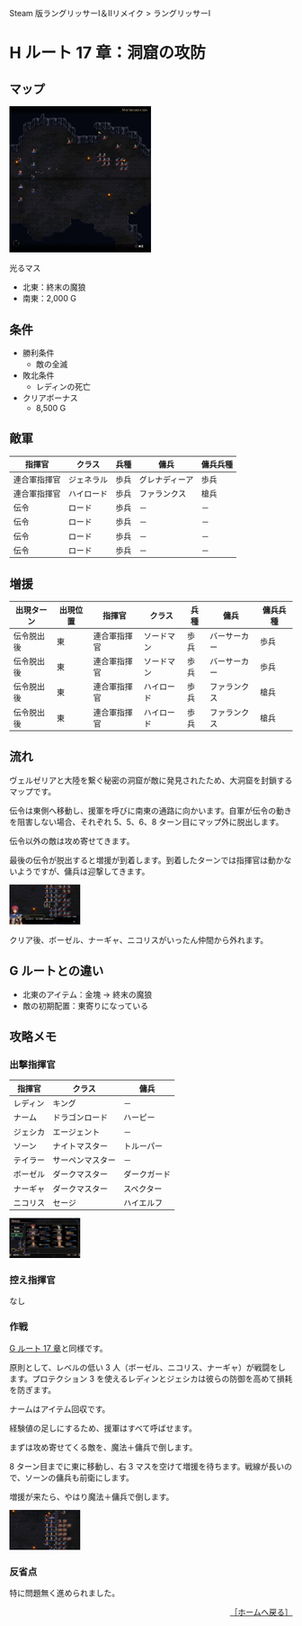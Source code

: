 Steam 版ラングリッサーⅠ＆Ⅱリメイク > ラングリッサーⅠ

# H ルート 17 章：洞窟の攻防

## マップ

<div>
  <img src="../images/Chapter17H/Map17H.jpg" width="50%">
</div>

光るマス
- 北東：終末の魔狼
- 南東：2,000 G

## 条件

- 勝利条件
    - 敵の全滅
- 敗北条件
    - レディンの死亡
- クリアボーナス
    - 8,500 G

## 敵軍

|指揮官|クラス|兵種|傭兵|傭兵兵種|
|---|---|---|---|---|
|連合軍指揮官|ジェネラル|歩兵|グレナディーア|歩兵|
|連合軍指揮官|ハイロード|歩兵|ファランクス|槍兵|
|伝令|ロード|歩兵|－|－|
|伝令|ロード|歩兵|－|－|
|伝令|ロード|歩兵|－|－|
|伝令|ロード|歩兵|－|－|

## 増援

|出現ターン|出現位置|指揮官|クラス|兵種|傭兵|傭兵兵種|
|---|---|---|---|---|---|---|
|伝令脱出後|東|連合軍指揮官|ソードマン|歩兵|バーサーカー|歩兵|
|伝令脱出後|東|連合軍指揮官|ソードマン|歩兵|バーサーカー|歩兵|
|伝令脱出後|東|連合軍指揮官|ハイロード|歩兵|ファランクス|槍兵|
|伝令脱出後|東|連合軍指揮官|ハイロード|歩兵|ファランクス|槍兵|

## 流れ

ヴェルゼリアと大陸を繋ぐ秘密の洞窟が敵に発見されたため、大洞窟を封鎖するマップです。

伝令は東側へ移動し、援軍を呼びに南東の通路に向かいます。自軍が伝令の動きを阻害しない場合、それぞれ 5、5、6、8 ターン目にマップ外に脱出します。

伝令以外の敵は攻め寄せてきます。

最後の伝令が脱出すると増援が到着します。到着したターンでは指揮官は動かないようですが、傭兵は迎撃してきます。
<div>
  <img src="../images/Chapter17H/Reinforcements.jpg" width="25%">
</div>

クリア後、ボーゼル、ナーギャ、ニコリスがいったん仲間から外れます。

## G ルートとの違い

- 北東のアイテム：金塊 → 終末の魔狼
- 敵の初期配置：東寄りになっている

## 攻略メモ

### 出撃指揮官

|指揮官|クラス|傭兵|
|---|---|---|
|レディン|キング|－|
|ナーム|ドラゴンロード|ハーピー|
|ジェシカ|エージェント|－|
|ソーン|ナイトマスター|トルーパー|
|テイラー|サーペンマスター|－|
|ボーゼル|ダークマスター|ダークガード|
|ナーギャ|ダークマスター|スペクター|
|ニコリス|セージ|ハイエルフ|

<div>
  <img src="../images/Chapter17H/Organization.jpg" width="25%">
</div>

### 控え指揮官

なし

### 作戦

[G ルート 17 章](Chapter17G.md)と同様です。

原則として、レベルの低い 3 人（ボーゼル、ニコリス、ナーギャ）が戦闘をします。プロテクション 3 を使えるレディンとジェシカは彼らの防御を高めて損耗を防ぎます。

ナームはアイテム回収です。

経験値の足しにするため、援軍はすべて呼ばせます。

まずは攻め寄せてくる敵を、魔法＋傭兵で倒します。

8 ターン目までに東に移動し、右 3 マスを空けて増援を待ちます。戦線が長いので、ソーンの傭兵も前衛にします。

増援が来たら、やはり魔法＋傭兵で倒します。
<div>
  <img src="../images/Chapter17H/Nicolis.jpg" width="25%">
</div>

### 反省点

特に問題無く進められました。

<div align="right">
  <a href="../README.md">［ホームへ戻る］</a>
</div>
